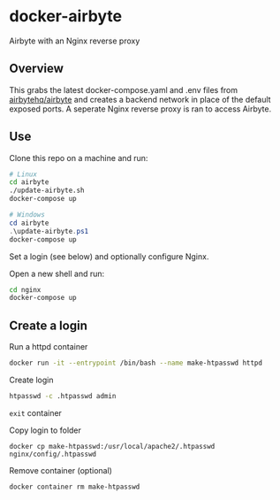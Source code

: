 # docker-airbyte

Airbyte with an Nginx reverse proxy

## Overview
This grabs the latest docker-compose.yaml and .env files from [airbytehq/airbyte](https://github.com/airbytehq/airbyte) and creates a backend network in place of the default exposed ports. A seperate Nginx reverse proxy is ran to access Airbyte.
## Use

Clone this repo on a machine and run:
```sh
# Linux
cd airbyte
./update-airbyte.sh
docker-compose up
```
```ps1
# Windows
cd airbyte
.\update-airbyte.ps1
docker-compose up
```

Set a login (see below) and optionally configure Nginx.

Open a new shell and run:
```sh
cd nginx
docker-compose up
```

## Create a login

Run a httpd container
``` sh
docker run -it --entrypoint /bin/bash --name make-htpasswd httpd
```

Create login

``` sh
htpasswd -c .htpasswd admin
```

`exit` container

Copy login to  folder
```
docker cp make-htpasswd:/usr/local/apache2/.htpasswd nginx/config/.htpasswd
```

Remove container (optional)
```sh
docker container rm make-htpasswd
```